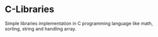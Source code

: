 # C-Libraries
Simple libraries implementation in C programming language like math, sorting, string and handling array.
